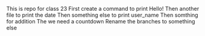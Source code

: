 This is repo for class 23
First create a command to print Hello!
Then another file to print the date
Then something else to print user_name
Then somthing for addition
The we need a countdown
Rename the branches to something else